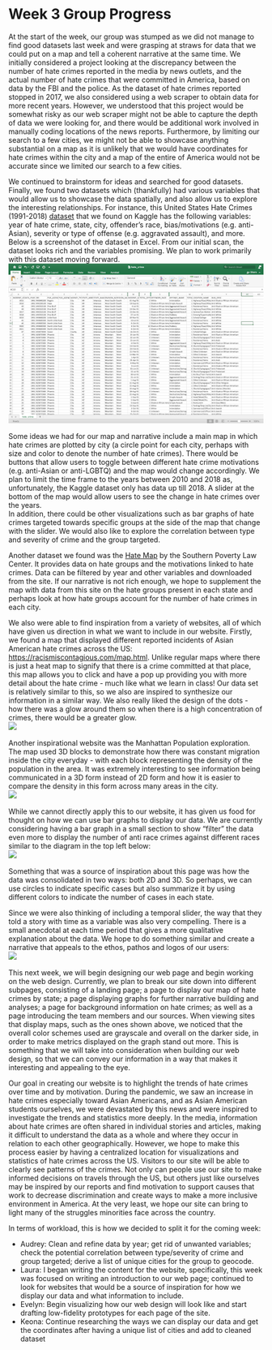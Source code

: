 # Week 3 Group Progress
At the start of the week, our group was stumped as we did not manage to find good datasets last week and were grasping at straws for data that we could put on a map and tell a coherent narrative at the same time. We initially considered a project looking at the discrepancy between the number of hate crimes reported in the media by news outlets, and the actual number of hate crimes that were committed in America, based on data by the FBI and the police. As the dataset of hate crimes reported stopped in 2017, we also considered using a web scraper to obtain data for more recent years. However, we understood that this project would be somewhat risky as our web scraper might not be able to capture the depth of data we were looking for, and there would be additional work involved in manually coding locations of the news reports. Furthermore, by limiting our search to a few cities, we might not be able to showcase anything substantial on a map as it is unlikely that we would have coordinates for hate crimes within the city and a map of the entire of America would not be accurate since we limited our search to a few cities.  

  We continued to brainstorm for ideas and searched for good datasets. Finally, we found two datasets which (thankfully) had various variables that would allow us to showcase the data spatially, and also allow us to explore the interesting relationships. For instance, this United States Hate Crimes (1991-2018) <a href="https://www.kaggle.com/datasets/louissebye/united-states-hate-crimes-19912017">dataset</a> that we found on Kaggle has the following variables: year of hate crime, state, city, offender’s race, bias/motivations (e.g. anti-Asian), severity or type of offense (e.g. aggravated assault), and more. Below is a screenshot of the dataset in Excel. From our initial scan, the dataset looks rich and the variables promising. We plan to work primarily with this dataset moving forward.  
  <img src="https://github.com/evelyn-s-hu/DH151-CIA/blob/main/images/screenshot_of_dataset.png">  
    
Some ideas we had for our map and narrative include a main map in which hate crimes are plotted by city (a circle point for each city, perhaps with size and color to denote the number of hate crimes). There would be buttons that allow users to toggle between different hate crime motivations (e.g. anti-Asian or anti-LGBTQ) and the map would change accordingly. We plan to limit the time frame to the years between 2010 and 2018 as, unfortunately, the Kaggle dataset only has data up till 2018. A slider at the bottom of the map would allow users to see the change in hate crimes over the years.  
In addition, there could be other visualizations such as bar graphs of hate crimes targeted towards specific groups at the side of the map that change with the slider. We would also like to explore the correlation between type and severity of crime and the group targeted.  
  
Another dataset we found was the <a href="https://www.splcenter.org/hate-map">Hate Map</a> by the Southern Poverty Law Center. It provides data on hate groups and the motivations linked to hate crimes. Data can be filtered by year and other variables and downloaded from the site. If our narrative is not rich enough, we hope to supplement the map with data from this site on the hate groups present in each state and perhaps look at how hate groups account for the number of hate crimes in each city.  
  
We also were able to find inspiration from a variety of websites, all of which have given us direction in what we want to include in our website. Firstly, we found a map that displayed different reported incidents of Asian American hate crimes across the US: https://racismiscontagious.com/map.html. Unlike regular maps where there is just a heat map to signify that there is a crime committed at that place, this map allows you to click and have a pop up providing you with more detail about the hate crime - much like what we learn in class! Our data set is relatively similar to this, so we also are inspired to synthesize our information in a similar way. We also really liked the design of the dots - how there was a glow around them so when there is a high concentration of crimes, there would be a greater glow.  
  <img src="https://github.com/evelyn-s-hu/DH151-CIA/blob/main/images/">  
  
Another inspirational website was the Manhattan Population exploration. The map used 3D blocks to demonstrate how there was constant migration inside the city everyday - with each block representing the density of the population in the area. It was extremely interesting to see information being communicated in a 3D form instead of 2D form and how it is easier to compare the density in this form across many areas in the city.  
  <img src="https://github.com/evelyn-s-hu/DH151-CIA/blob/main/images/">  
  
While we cannot directly apply this to our website, it has given us food for thought on how we can use bar graphs to display our data. We are currently considering having a bar graph in a small section to show “filter” the data even more to display the number of anti race crimes against different races similar to the diagram in the top left below:  
  <img src="https://github.com/evelyn-s-hu/DH151-CIA/blob/main/images/">  
  
Something that was a source of inspiration about this page was how the data was consolidated in two ways: both 2D and 3D. So perhaps, we can use circles to indicate specific cases but also summarize it by using different colors to indicate the number of cases in each state.  
  
Since we were also thinking of including a temporal slider, the way that they told a story with time as a variable was also very compelling. There is a small anecdotal at each time period that gives a more qualitative explanation about the data. We hope to do something similar and create a narrative that appeals to the ethos, pathos and logos of our users:  
   <img src="https://github.com/evelyn-s-hu/DH151-CIA/blob/main/images/">  
  
This next week, we will begin designing our web page and begin working on the web design. Currently, we plan to break our site down into different subpages, consisting of a landing page; a page to display our map of hate crimes by state; a page displaying graphs for further narrative building and analyses; a page for background information on hate crimes; as well as a page introducing the team members and our sources. When viewing sites that display maps, such as the ones shown above, we noticed that the overall color schemes used are grayscale and overall on the darker side, in order to make metrics displayed on the graph stand out more. This is something that we will take into consideration when building our web design, so that we can convey our information in a way that makes it interesting and appealing to the eye.  

Our goal in creating our website is to highlight the trends of hate crimes over time and by motivation. During the pandemic, we saw an increase in hate crimes especially toward Asian Americans, and as Asian American students ourselves, we were devastated by this news and were inspired to investigate the trends and statistics more deeply. In the media, information about hate crimes are often shared in individual stories and articles, making it difficult to understand the data as a whole and where they occur in relation to each other geographically. However, we hope to make this process easier by having a centralized location for visualizations and statistics of hate crimes across the US. Visitors to our site will be able to clearly see patterns of the crimes. Not only can people use our site to make informed decisions on travels through the US, but others just like ourselves may be inspired by our reports and find motivation to support causes that work to decrease discrimination and create ways to make a more inclusive environment in America. At the very least, we hope our site can bring to light many of the struggles minorities face across the country.
  
In terms of workload, this is how we decided to split it for the coming week:  
- Audrey: Clean and refine data by year; get rid of unwanted variables; check the potential correlation between type/severity of crime and group targeted; derive a list of unique cities for the group to geocode.
- Laura: I began writing the content for the website, specifically, this week was focused on writing an introduction to our web page; continued to look for websites that would be a source of inspiration for how we display our data and what information to include.
- Evelyn: Begin visualizing how our web design will look like and start drafting low-fidelity prototypes for each page of the site.
- Keona: Continue researching the ways we can display our data and get the coordinates after having a unique list of cities and add to cleaned dataset
